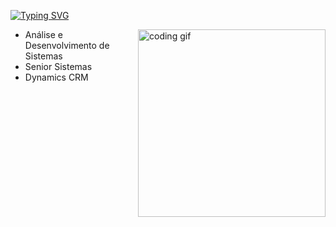 [![Typing SVG](https://readme-typing-svg.demolab.com?weight=500&size=30&letterSpacing=5px&duration=1000&pause=1000&color=6d0199&center=true&vCenter=true&width=800&height=80&lines=João+Pedro+Filetti;Analise+Desenvolvimento+de+Sistemas)](https://git.io/typing-svg)

<img align="right" src="https://media.tenor.com/YZPnGuPeZv8AAAAd/coding.gif" width=300px alt="coding gif">

- Análise e Desenvolvimento de Sistemas
- Senior Sistemas
- Dynamics CRM

